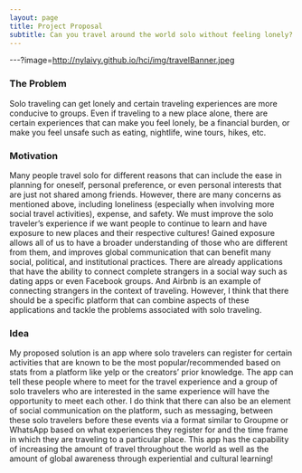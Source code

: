 ```yaml
---
layout: page
title: Project Proposal
subtitle: Can you travel around the world solo without feeling lonely?
---
```

---?image=http://nylaivy.github.io/hci/img/travelBanner.jpeg


### The Problem 
Solo traveling can get lonely and certain traveling experiences are more conducive to groups. Even if traveling to a new place alone, there are certain experiences that can make you feel lonely, be a financial burden, or make you feel unsafe such as eating, nightlife, wine tours, hikes, etc. 

### Motivation 
Many people travel solo for different reasons that can include the ease in planning for oneself, personal preference, or even personal interests that are just not shared among friends. However, there are many concerns as mentioned above, including loneliness (especially when involving more social travel activities), expense, and safety. We must improve the solo traveler’s experience if we want people to continue to learn and have exposure to new places and their respective cultures! Gained exposure allows all of us to have a broader understanding of those who are different from them, and improves global communication that can benefit many social, political, and institutional practices. There are already applications that have the ability to connect complete strangers in a social way such as dating apps or even Facebook groups. And Airbnb is an example of connecting strangers in the context of traveling. However, I think that there should be a specific platform that can combine aspects of these applications and tackle the problems associated with solo traveling.

### Idea 
My proposed solution is an app where solo travelers can register for certain activities that are known to be the most popular/recommended based on stats from a platform like yelp or the creators’ prior knowledge. The app can tell these people where to meet for the travel experience and a group of solo travelers who are interested in the same experience will have the opportunity to meet each other. I do think that there can also be an element of social communication on the platform, such as messaging, between these solo travelers before these events via a format similar to Groupme or WhatsApp based on what experiences they register for and the time frame in which they are traveling to a particular place. This app has the capability of increasing the amount of travel throughout the world as well as the amount of global awareness through experiential and cultural learning!
